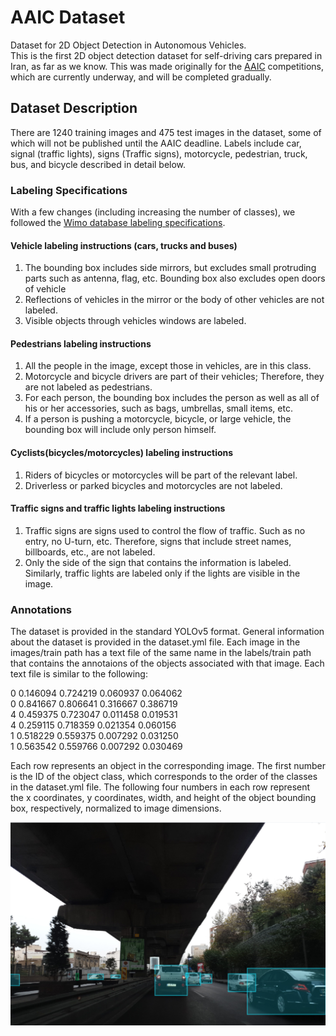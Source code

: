 # AAIC Dataset
Dataset for 2D Object Detection in Autonomous Vehicles.  
This is the first 2D object detection dataset for self-driving cars prepared in Iran, as far as we know. This was made originally for the [AAIC](https://aaic.aut.ac.ir/) competitions, which are currently underway, and will be completed gradually.
## Dataset Description
There are 1240 training images and 475 test images in the dataset, some of which will not be published until the AAIC deadline. Labels include
car, 
signal (traffic lights), 
signs (Traffic signs), 
motorcycle, 
pedestrian, 
truck, 
bus, 
and bicycle 
described in detail below.
### Labeling Specifications
With a few changes (including increasing the number of classes), we followed the [Wimo database labeling specifications](https://github.com/waymo-research/waymo-open-dataset/blob/master/docs/labeling_specifications.md).
#### Vehicle labeling instructions (cars, trucks and buses)
1) The bounding box includes side mirrors, but excludes small protruding parts such as antenna, flag, etc. Bounding box also excludes open doors of vehicle
2) Reflections of vehicles in the mirror or the body of other vehicles are not labeled.
3) Visible objects through vehicles windows are labeled.
#### Pedestrians labeling instructions
1) All the people in the image, except those in vehicles, are in this class.
2) Motorcycle and bicycle drivers are part of their vehicles; Therefore, they are not labeled as pedestrians.
3) For each person, the bounding box includes the person as well as all of his or her accessories, such as bags, umbrellas, small items, etc.
4) If a person is pushing a motorcycle, bicycle, or large vehicle, the bounding box will include only person himself.
#### Cyclists(bicycles/motorcycles) labeling instructions
1) Riders of bicycles or motorcycles will be part of the relevant label.
2) Driverless or parked bicycles and motorcycles are not labeled.
#### Traffic signs and traffic lights labeling instructions
1) Traffic signs are signs used to control the flow of traffic. Such as no entry, no U-turn, etc. Therefore, signs that include street names, billboards, etc., are not labeled.
2) Only the side of the sign that contains the information is labeled. Similarly, traffic lights are labeled only if the lights are visible in the image.

### Annotations 
The dataset is provided in the standard YOLOv5 format. General information about the dataset is provided in the dataset.yml file. Each image in the images/train path has a text file of the same name in the labels/train path that contains the annotaions of the objects associated with that image.
Each text file is similar to the following:

0 0.146094 0.724219 0.060937 0.064062  
0 0.841667 0.806641 0.316667 0.386719  
4 0.459375 0.723047 0.011458 0.019531  
4 0.259115 0.718359 0.021354 0.060156  
1 0.518229 0.559375 0.007292 0.031250  
1 0.563542 0.559766 0.007292 0.030469

Each row represents an object in the corresponding image. The first number is the ID of the object class, which corresponds to the order of the classes in the dataset.yml file. The following four numbers in each row represent the x coordinates, y coordinates, width, and height of the object bounding box, respectively, normalized to image dimensions.

![sample image](sample.png)


